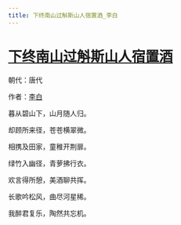 ```yaml
---
title: 下终南山过斛斯山人宿置酒_李白
---
```


# [下终南山过斛斯山人宿置酒](http://so.gushiwen.org/view_8229.aspx)

朝代：唐代

作者：[李白](http://so.gushiwen.org/author_247.aspx)

暮从碧山下，山月随人归。

却顾所来径，苍苍横翠微。

相携及田家，童稚开荆扉。

绿竹入幽径，青萝拂行衣。

欢言得所憩，美酒聊共挥。

长歌吟松风，曲尽河星稀。

我醉君复乐，陶然共忘机。